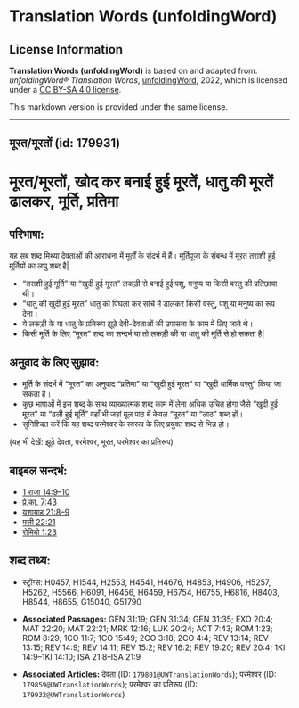 # Translation Words (unfoldingWord)

## License Information

**Translation Words (unfoldingWord)** is based on and adapted from: _unfoldingWord® Translation Words_, [unfoldingWord](https://unfoldingword.org/utw), 2022, which is licensed under a [CC BY-SA 4.0 license](https://creativecommons.org/licenses/by-sa/4.0/legalcode.en).

This markdown version is provided under the same license.



--------------------------------

## मूरत/मूरतों (id: 179931)

मूरत/मूरतों, खोद कर बनाई हुई मूरतें, धातु की मूरतें ढालकर, मूर्ति, प्रतिमा
==========================================================================

परिभाषा:
--------

यह सब शब्द मिथ्या देवताओं की आराधना में मूर्तों के संदर्भ में हैं। मूर्तिपूजा के संबन्ध में मूरत तराशी हुई मूर्तियों का लघु शब्द है\|

* “तराशी हुई मूर्ति” या “खुदी हुई मूरत” लकड़ी से बनाई हुई पशु, मनुष्य या किसी वस्तु की प्रतिछाया थी।
* “धातु की खुदी हुई मूरत” धातु को पिघला कर सांचे में डालकर किसी वस्तु, पशु या मनुष्य का रूप देना।
* ये लकड़ी के या धातु के प्रतिरूप झूठे देवी\-देवताओं की उपासना के काम में लिए जाते थे।
* किसी मूर्ति के लिए “मूरत” शब्द का सन्दर्भ या तो लकड़ी की या धातु की मूर्ति से हो सकता है\|

अनुवाद के लिए सुझाव:
--------------------

* मूर्ति के संदर्भ में “मूरत” का अनुवाद “प्रतिमा” या “खुदी हुई मूरत” या “खुदी धार्मिक वस्तु” किया जा सकता है।
* कुछ भाषाओं में इस शब्द के साथ व्याख्यात्मक शब्द काम में लेना अधिक उचित होगा जैसे “खुदी हुई मूरत” या “ढली हुई मूर्ति” वहाँ भी जहां मूल पाठ में केवल “मूरत” या “लाठ” शब्द हों।
* सुनिश्चित करें कि यह शब्द परमेश्वर के स्वरूप के लिए प्रयुक्त शब्द से भिन्न हो।

(यह भी देखें: झूठे देवता, परमेश्वर, मूरत, परमेश्वर का प्रतिरूप)

बाइबल सन्दर्भ:
--------------

* [1 राजा 14:9–10](https://ref.ly/1Kgs0:0)
* [प्रे.का. 7:43](https://ref.ly/Acts7:43)
* [यशायाह 21:8–9](https://ref.ly/Isa21:8-Isa21:9)
* [मत्ती 22:21](https://ref.ly/Matt22:21)
* [रोमियो 1:23](https://ref.ly/Rom1:23)

शब्द तथ्य:
----------

* स्ट्रोंग्स: H0457, H1544, H2553, H4541, H4676, H4853, H4906, H5257, H5262, H5566, H6091, H6456, H6459, H6754, H6755, H6816, H8403, H8544, H8655, G15040, G51790

* **Associated Passages:** GEN 31:19; GEN 31:34; GEN 31:35; EXO 20:4; MAT 22:20; MAT 22:21; MRK 12:16; LUK 20:24; ACT 7:43; ROM 1:23; ROM 8:29; 1CO 11:7; 1CO 15:49; 2CO 3:18; 2CO 4:4; REV 13:14; REV 13:15; REV 14:9; REV 14:11; REV 15:2; REV 16:2; REV 19:20; REV 20:4; 1KI 14:9–1KI 14:10; ISA 21:8–ISA 21:9
* **Associated Articles:** देवता (ID: `179801@UWTranslationWords`); परमेश्‍वर (ID: `179859@UWTranslationWords`); परमेश्‍वर का प्रतिरूप (ID: `179932@UWTranslationWords`)

